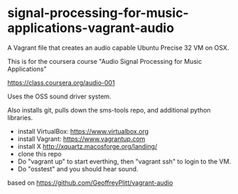 signal-processing-for-music-applications-vagrant-audio
=============
A Vagrant file that creates an audio capable Ubuntu Precise 32 VM on OSX.

This is for the coursera course "Audio Signal Processing for Music Applications"

https://class.coursera.org/audio-001

Uses the OSS sound driver system.

Also installs git, pulls down the sms-tools repo, and additional python libraries.


- install VirtualBox: https://www.virtualbox.org
- install Vagrant: https://www.vagrantup.com
- install X http://xquartz.macosforge.org/landing/
- clone this repo
- Do "vagrant up" to start everthing, then "vagrant ssh" to login to the VM.
- Do "osstest" and you should hear sound.

based on
https://github.com/GeoffreyPlitt/vagrant-audio
